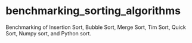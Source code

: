 # benchmarking_sorting_algorithms
Benchmarking of Insertion Sort, Bubble Sort, Merge Sort, Tim Sort, Quick Sort, Numpy sort, and Python sort.
